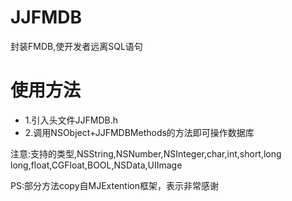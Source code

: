 # JJFMDB
封装FMDB,使开发者远离SQL语句

# 使用方法

* 1.引入头文件JJFMDB.h
* 2.调用NSObject+JJFMDBMethods的方法即可操作数据库

注意:支持的类型,NSString,NSNumber,NSInteger,char,int,short,long long,float,CGFloat,BOOL,NSData,UIImage

PS:部分方法copy自MJExtention框架，表示非常感谢
